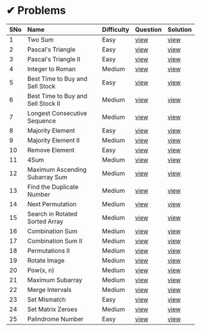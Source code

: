 # ✔ Problems

SNo | Name | Difficulty | Question | Solution |
----|:-----|------------|----------|----------|
1 | Two Sum | Easy | [view](https://leetcode.com/problems/two-sum/) | [view](1.%20Two%20Sum.cpp)
2 | Pascal's Triangle | Easy | [view](https://leetcode.com/problems/pascals-triangle/) | [view](118.%20Pascal's%20Triangle.cpp)
3 | Pascal's Triangle II | Easy | [view](https://leetcode.com/problems/pascals-triangle-ii/) | [view](119.%20Pascal's%20Triangle%20II.cpp)
4 | Integer to Roman | Medium | [view](https://leetcode.com/problems/integer-to-roman/) | [view](12.%20Integer%20to%20Roman.cpp)
5 | Best Time to Buy and Sell Stock | Easy | [view](https://leetcode.com/problems/best-time-to-buy-and-sell-stock/) | [view](121.%20Best%20Time%20to%20Buy%20and%20Sell%20Stock.cpp)
6 | Best Time to Buy and Sell Stock II | Medium | [view](https://leetcode.com/problems/best-time-to-buy-and-sell-stock-ii/) | [view](122.%20Best%20Time%20to%20Buy%20and%20Sell%20Stock%20II.cpp)
7 | Longest Consecutive Sequence | Medium | [view](https://leetcode.com/problems/longest-consecutive-sequence/) | [view](128.%20Longest%20Consecutive%20Sequence.cpp)
8 | Majority Element | Easy | [view](https://leetcode.com/problems/majority-element/) | [view](169.%20Majority%20Element.cpp)
9 | Majority Element II | Medium | [view](https://leetcode.com/problems/majority-element-ii/) | [view](229.%20Majority%20Element%20II.cpp)
10 | Remove Element | Easy | [view](https://leetcode.com/problems/remove-element/) | [view](27.%20Remove%20Element.cpp)
11 | 4Sum | Medium | [view](https://leetcode.com/problems/4sum/) | [view](18.%204Sum.cpp)
12 | Maximum Ascending Subarray Sum | Medium | [view](https://leetcode.com/problems/maximum-subarray/) | [view](1800.%20Maximum%20Ascending%20Subarray%20Sum.cpp)
13 | Find the Duplicate Number | Medium | [view](https://leetcode.com/problems/find-the-duplicate-number/) | [view](287.%20Find%20the%20Duplicate%20Number.cpp)
14 | Next Permutation | Medium | [view](https://leetcode.com/problems/next-permutation/) | [view](31.%20Next%20Permutation.cpp)
15 | Search in Rotated Sorted Array | Medium | [view](https://leetcode.com/problems/search-in-rotated-sorted-array/) | [view](33.%20Search%20in%20Rotated%20Sorted%20Array.cpp)
16 | Combination Sum | Medium | [view](https://leetcode.com/problems/combination-sum/) | [view](39.%20Combination%20Sum.cpp)
17 | Combination Sum II | Medium | [view](https://leetcode.com/problems/combination-sum-ii/) | [view](40.%20Combination%20Sum%20II.cpp)
18 | Permutations II | Medium | [view](https://leetcode.com/problems/permutations-ii/) | [view](47.%20Permutations%20II.cpp)
19 | Rotate Image | Medium | [view](https://leetcode.com/problems/rotate-image/) | [view](48.%20Rotate%20Image.cpp)
20 | Pow(x, n) | Medium | [view](https://leetcode.com/problems/powx-n/) | [view](50.%20Pow(x%2C%20n).cpp)
21 | Maximum Subarray | Medium | [view](https://leetcode.com/problems/maximum-subarray/) | [view](53.%20Maximum%20Subarray.cpp)
22 | Merge Intervals | Medium | [view](https://leetcode.com/problems/merge-intervals/) | [view](56.%20Merge%20Intervals.cpp)
23 | Set Mismatch | Easy | [view](https://leetcode.com/problems/set-mismatch/) | [view](645.%20Set%20Mismatch.cpp)
24 | Set Matrix Zeroes | Medium | [view](https://leetcode.com/problems/set-matrix-zeroes/) | [view](73.%20Set%20Matrix%20Zeroes.cpp)
25 | Palindrome Number | Easy | [view](https://leetcode.com/problems/palindrome-number/) | [view](9.%20Palindrome%20Number.cpp)
